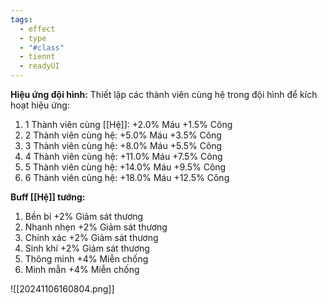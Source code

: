 ```yaml
---
tags:
  - effect
  - type
  - "#class"
  - tiennt
  - readyUI
---
```

**Hiệu ứng đội hình:** 
Thiết lập các thành viên cùng hệ trong đội hình để kích hoạt hiệu ứng:
1. 1 Thành viên cùng [[Hệ]]: +2.0% Máu +1.5% Công
2. 2 Thành viên cùng hệ: +5.0% Máu +3.5% Công
3. 3 Thành viên cùng hệ: +8.0% Máu +5.5% Công
4. 4 Thành viên cùng hệ: +11.0% Máu +7.5% Công
5. 5 Thành viên cùng hệ: +14.0% Máu +9.5% Công
6. 6 Thành viên cùng hệ: +18.0% Máu +12.5% Công

**Buff [[Hệ]] tướng:**
1. Bền bỉ +2% Giảm sát thương
2. Nhanh nhẹn +2% Giảm sát thương
3. Chính xác +2% Giảm sát thương
4. Sinh khí +2% Giảm sát thương
5. Thông minh +4% Miễn chống
6. Minh mẫn +4% Miễn chống

![[20241106160804.png]]